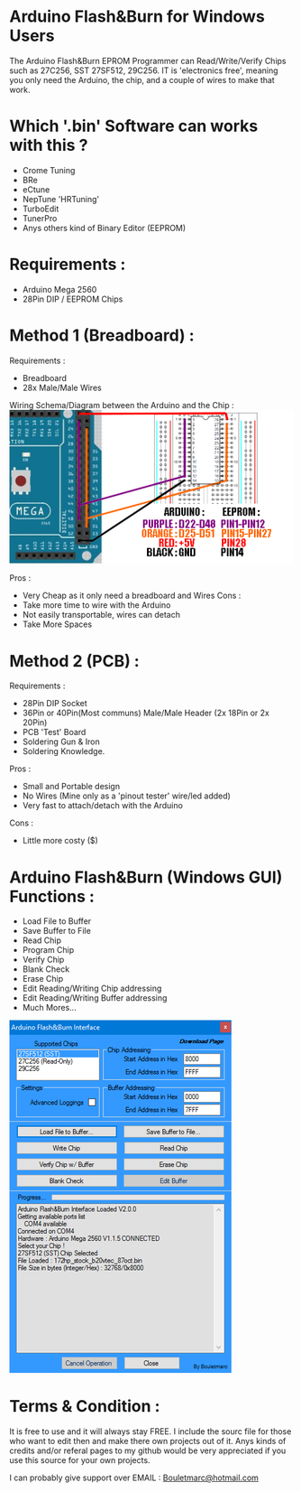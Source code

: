 # Arduino Flash&Burn for Windows Users
The Arduino Flash&amp;Burn EPROM Programmer can Read/Write/Verify Chips such as 27C256, SST 27SF512, 29C256.
IT is 'electronics free', meaning you only need the Arduino, the chip, and a couple of wires to make that work.

# Which '.bin' Software can works with this ?
- Crome Tuning
- BRe
- eCtune
- NepTune 'HRTuning'
- TurboEdit
- TunerPro
- Anys others kind of Binary Editor (EEPROM)

# Requirements :
- Arduino Mega 2560
- 28Pin DIP / EEPROM Chips

# Method 1 (Breadboard) :
Requirements :
- Breadboard
- 28x Male/Male Wires

Wiring Schema/Diagram between the Arduino and the Chip :
![alt tag](https://github.com/bouletmarc/Arduino_FlashNBurn/blob/master/Tutorial/ArduinoFlashBurnDiagram.png)

Pros :
- Very Cheap as it only need a breadboard and Wires
Cons :
- Take more time to wire with the Arduino
- Not easily transportable, wires can detach
- Take More Spaces


# Method 2 (PCB) :
Requirements :
- 28Pin DIP Socket
- 36Pin or 40Pin(Most communs) Male/Male Header (2x 18Pin or 2x 20Pin)
- PCB 'Test' Board
- Soldering Gun & Iron
- Soldering Knowledge.

Pros :
- Small and Portable design
- No Wires (Mine only as a 'pinout tester' wire/led added)
- Very fast to attach/detach with the Arduino

Cons :
- Little more costy ($)


# Arduino Flash&Burn (Windows GUI) Functions :
- Load File to Buffer
- Save Buffer to File
- Read Chip
- Program Chip
- Verify Chip
- Blank Check
- Erase Chip
- Edit Reading/Writing Chip addressing
- Edit Reading/Writing Buffer addressing
- Much Mores...

![alt tag](https://github.com/bouletmarc/Arduino_FlashNBurn/blob/master/Tutorial/Arduino_Windows_GUI.png)


# Terms & Condition :
It is free to use and it will always stay FREE.
I include the sourc file for those who want to edit then and make there own projects out of it.
Anys kinds of credits and/or referal pages to my github would be very appreciated if you use this source for your own projects.

I can probably give support over EMAIL : Bouletmarc@hotmail.com
